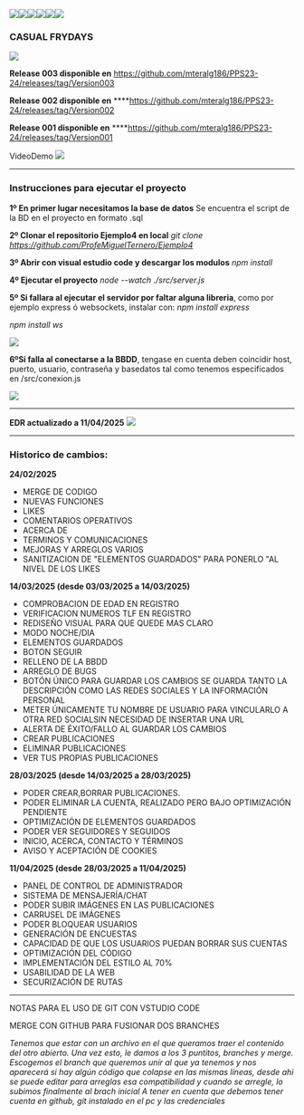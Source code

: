 ![](https://img.shields.io/badge/MIT-green?style=for-the-badge)![](https://img.shields.io/badge/CSS3-1572B6?style=for-the-badge&logo=css3&logoColor=white)![](https://img.shields.io/badge/Node%20js-339933?style=for-the-badge&logo=nodedotjs&logoColor=white)![](https://img.shields.io/badge/JavaScript-323330?style=for-the-badge&logo=javascript&logoColor=F7DF1E)![](https://img.shields.io/badge/MariaDB-003545?style=for-the-badge&logo=mariadb&logoColor=white)![](https://img.shields.io/badge/MySQL-005C84?style=for-the-badge&logo=mysql&logoColor=white)

### **CASUAL FRYDAYS**

![](https://i.imgur.com/2iJH0rG.png)

**Release 003 disponible en**
https://github.com/mteralg186/PPS23-24/releases/tag/Version003

**Release 002 disponible en**
****https://github.com/mteralg186/PPS23-24/releases/tag/Version002

**Release 001 disponible en**
****https://github.com/mteralg186/PPS23-24/releases/tag/Version001

VideoDemo [![](https://i.imgur.com/nDFC66C.png)](https://www.youtube.com/watch?v=XwmCFWEHQwY)


------------


### **Instrucciones para ejecutar el proyecto**

**1º En primer lugar necesitamos la base de datos**
Se encuentra el script de la BD en el proyecto en formato .sql

**2º Clonar el repositorio Ejemplo4 en local**
*git clone https://github.com/ProfeMiguelTernero/Ejemplo4*

**3º Abrir con visual estudio code y descargar los modulos**
*npm install*

**4º Ejecutar el proyecto**
*node --watch ./src/server.js*

**5º Si fallara al ejecutar el servidor por faltar alguna libreria**, como por ejemplo express ó websockets, instalar con:
*npm install express*

*npm install ws*


![](https://i.imgur.com/eN9mLl4.png)

**6ºSi falla al conectarse a la BBDD**, tengase en cuenta deben coincidir host, puerto, usuario, contraseña y basedatos tal como tenemos especificados en /src/conexion.js

![](https://i.imgur.com/ctLAUfh.png)

------------


**EDR actualizado a 11/04/2025**
![](https://i.imgur.com/bzFACpn.png)


------------


### **Historico de cambios:**

**24/02/2025**

- MERGE DE CODIGO
- NUEVAS FUNCIONES
- LIKES
- COMENTARIOS OPERATIVOS
- ACERCA DE
- TERMINOS Y COMUNICACIONES
- MEJORAS Y ARREGLOS VARIOS
- SANITIZACION DE "ELEMENTOS GUARDADOS" PARA PONERLO "AL NIVEL DE LOS LIKES

**14/03/2025 (desde 03/03/2025 a 14/03/2025)**

- COMPROBACION DE EDAD EN REGISTRO
- VERIFICACION NUMEROS TLF EN REGISTRO
- REDISEÑO VISUAL PARA QUE QUEDE MAS CLARO
- MODO NOCHE/DIA
- ELEMENTOS GUARDADOS
- BOTON SEGUIR
- RELLENO DE LA BBDD
- ARREGLO DE BUGS
- BOTÓN ÚNICO PARA GUARDAR LOS CAMBIOS SE GUARDA TANTO LA DESCRIPCIÓN COMO LAS REDES SOCIALES Y LA INFORMACIÓN PERSONAL
- METER ÚNICAMENTE TU NOMBRE DE USUARIO PARA VINCULARLO A OTRA RED SOCIALSIN NECESIDAD DE INSERTAR UNA URL 
- ALERTA DE ÉXITO/FALLO AL GUARDAR LOS CAMBIOS
- CREAR PUBLICACIONES
- ELIMINAR PUBLICACIONES
- VER TUS PROPIAS PUBLICACIONES

**28/03/2025 (desde 14/03/2025 a 28/03/2025)**

- PODER CREAR,BORRAR PUBLICACIONES.
- PODER ELIMINAR LA CUENTA, REALIZADO PERO BAJO OPTIMIZACIÓN PENDIENTE
- OPTIMIZACIÓN DE ELEMENTOS GUARDADOS
- PODER VER SEGUIDORES Y SEGUIDOS
- INICIO, ACERCA, CONTACTO Y TÉRMINOS
- AVISO Y ACEPTACIÓN DE COOKIES

**11/04/2025 (desde 28/03/2025 a 11/04/2025)**

- PANEL DE CONTROL DE ADMINISTRADOR
- SISTEMA DE MENSAJERÍA/CHAT
- PODER SUBIR IMÁGENES EN LAS PUBLICACIONES
- CARRUSEL DE IMÁGENES
- PODER BLOQUEAR USUARIOS
- GENERACIÓN DE ENCUESTAS
- CAPACIDAD DE QUE LOS USUARIOS PUEDAN BORRAR SUS CUENTAS
- OPTIMIZACIÓN DEL CÓDIGO
- IMPLEMENTACIÓN DEL ESTILO AL 70%
- USABILIDAD DE LA WEB
- SECURIZACIÓN DE RUTAS

------------



NOTAS PARA EL USO DE GIT CON VSTUDIO CODE

MERGE CON GITHUB PARA FUSIONAR DOS BRANCHES

*Tenemos que estar con un archivo en el que queramos traer el contenido del otro abierto. Una vez esto, le damos a los 3 puntitos, branches y merge. Escogemos el branch que queremos unir al que ya tenemos y nos aparecerá si hay algún código que colapse en las mismas líneas, desde ahi se puede editar para arreglas esa compatibilidad y cuando se arregle, lo subimos finalmente al brach inicial A tener en cuenta que debemos tener cuenta en github, git instalado en el pc y las credenciales*
